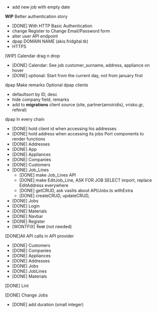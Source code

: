 - add new job with empty date

**WIP** Better authentication story
   - [DONE] With HTTP Basic Authentication
   - change Register to Change Email/Password form
   - alter user API endpoint
   - dpap DOMAIN NAME (akis.fridgital.tk)
   - HTTPS

[WIP] Calendar drag n drop
   - [DONE] Calendar: See job customer_surname, address, appliance on hover
   - [DONE] optional: Start from the current day, not from january first

dpap Make remarks Optional
dpap clients
   - defaultsort by ID, desc
   - hide company field, remarks
   - add to **migrations** client source (site, partner(amoiridis), vrisko.gr, referal)

dpap In every chain
   - [DONE] hold client id when accessing his addresses
   - [DONE] hold address when accessing its jobs
Port components to render functions
   - [DONE] Addresses
   - [DONE] App
   - [DONE] Appliances
   - [DONE] Companies
   - [DONE] Customers
   - [DONE] Job_Lines
      - [DONE] make Job_Lines API
      - [DONE] make EditJob_Line, ASK FOR JOB SELECT import, replace EditAddress everywhere
      - [DONE] getCRUD, ask vasilis about API/Jobs.ts withExtra
      - [DONE] createCRUD, updateCRUD,
   - [DONE] Jobs
   - [DONE] Login
   - [DONE] Materials
   - [DONE] Navbar
   - [DONE] Register
   - [WONTFIX] ~~Test~~ (not needed)

[DONE]All API calls in API provider
   - [DONE] Customers
   - [DONE] Companies
   - [DONE] Appliances
   - [DONE] Addresses
   - [DONE] Jobs
   - [DONE] JobLines
   - [DONE] Materials


[DONE] Lint

[DONE] Change Jobs
   - [DONE] add duration (small integer)
